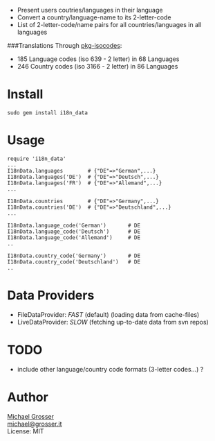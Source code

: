  - Present users coutries/languages in their language
 - Convert a country/language-name to its 2-letter-code
 - List of 2-letter-code/name pairs for all countries/languages in all languages

###Translations
Through [pkg-isocodes](http://git.debian.org/?p=iso-codes/iso-codes.git):

 - 185 Language codes (iso 639 - 2 letter) in 68 Languages
 - 246 Country codes (iso 3166 - 2 letter) in 86 Languages

Install
=======

    sudo gem install i18n_data

Usage
=====

    require 'i18n_data'
    ...
    I18nData.languages        # {"DE"=>"German",...}
    I18nData.languages('DE')  # {"DE"=>"Deutsch",...}
    I18nData.languages('FR')  # {"DE"=>"Allemand",...}
    ...

    I18nData.countries        # {"DE"=>"Germany",...}
    I18nData.countries('DE')  # {"DE"=>"Deutschland",...}
    ...

    I18nData.language_code('German')       # DE
    I18nData.language_code('Deutsch')      # DE
    I18nData.language_code('Allemand')     # DE
    ..

    I18nData.country_code('Germany')       # DE
    I18nData.country_code('Deutschland')   # DE
    ..

Data Providers
==============
 - FileDataProvider: _FAST_ (default) (loading data from cache-files)
 - LiveDataProvider: _SLOW_ (fetching up-to-date data from svn repos)

TODO
====
 - include other language/country code formats (3-letter codes...) ?

Author
======
[Michael Grosser](http://grosser.it)<br/>
michael@grosser.it<br/>
License: MIT
